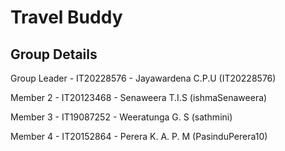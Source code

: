 # Travel Buddy

## Group Details

Group Leader - IT20228576 - Jayawardena C.P.U (IT20228576)

Member 2     - IT20123468 - Senaweera T.I.S (ishmaSenaweera)

Member 3     - IT19087252 - Weeratunga G. S (sathmini)

Member 4     - IT20152864 - Perera K. A. P. M (PasinduPerera10)
